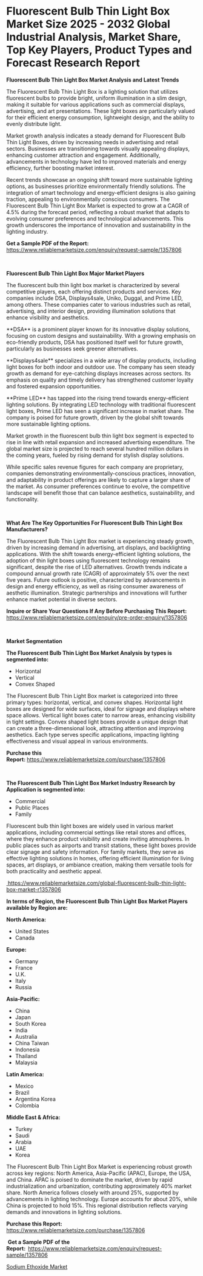 <p><h1>Fluorescent Bulb Thin Light Box Market Size 2025 - 2032 Global Industrial Analysis, Market Share, Top Key Players, Product Types and Forecast Research Report</h1></p><p><strong>Fluorescent Bulb Thin Light Box Market Analysis and Latest Trends</strong></p>
<p><p>The Fluorescent Bulb Thin Light Box is a lighting solution that utilizes fluorescent bulbs to provide bright, uniform illumination in a slim design, making it suitable for various applications such as commercial displays, advertising, and art presentations. These light boxes are particularly valued for their efficient energy consumption, lightweight design, and the ability to evenly distribute light.</p><p>Market growth analysis indicates a steady demand for Fluorescent Bulb Thin Light Boxes, driven by increasing needs in advertising and retail sectors. Businesses are transitioning towards visually appealing displays, enhancing customer attraction and engagement. Additionally, advancements in technology have led to improved materials and energy efficiency, further boosting market interest.</p><p>Recent trends showcase an ongoing shift toward more sustainable lighting options, as businesses prioritize environmentally friendly solutions. The integration of smart technology and energy-efficient designs is also gaining traction, appealing to environmentally conscious consumers. The Fluorescent Bulb Thin Light Box Market is expected to grow at a CAGR of 4.5% during the forecast period, reflecting a robust market that adapts to evolving consumer preferences and technological advancements. This growth underscores the importance of innovation and sustainability in the lighting industry.</p></p>
<p><strong>Get a Sample PDF of the Report:&nbsp;</strong> <a href="https://www.reliablemarketsize.com/enquiry/request-sample/1357806?utm_campaign=2308&utm_medium=2&utm_source=Github&utm_content=ia&utm_term=28022025&utm_id=fluorescent-bulb-thin-light-box">https://www.reliablemarketsize.com/enquiry/request-sample/1357806</a></p>
<p>&nbsp;</p>
<p><strong>Fluorescent Bulb Thin Light Box Major Market Players</strong></p>
<p><p>The fluorescent bulb thin light box market is characterized by several competitive players, each offering distinct products and services. Key companies include DSA, Displays4sale, Uniko, Duggal, and Prime LED, among others. These companies cater to various industries such as retail, advertising, and interior design, providing illumination solutions that enhance visibility and aesthetics.</p><p>**DSA** is a prominent player known for its innovative display solutions, focusing on custom designs and sustainability. With a growing emphasis on eco-friendly products, DSA has positioned itself well for future growth, particularly as businesses seek greener alternatives.</p><p>**Displays4sale** specializes in a wide array of display products, including light boxes for both indoor and outdoor use. The company has seen steady growth as demand for eye-catching displays increases across sectors. Its emphasis on quality and timely delivery has strengthened customer loyalty and fostered expansion opportunities.</p><p>**Prime LED** has tapped into the rising trend towards energy-efficient lighting solutions. By integrating LED technology with traditional fluorescent light boxes, Prime LED has seen a significant increase in market share. The company is poised for future growth, driven by the global shift towards more sustainable lighting options.</p><p>Market growth in the fluorescent bulb thin light box segment is expected to rise in line with retail expansion and increased advertising expenditure. The global market size is projected to reach several hundred million dollars in the coming years, fueled by rising demand for stylish display solutions.</p><p>While specific sales revenue figures for each company are proprietary, companies demonstrating environmentally-conscious practices, innovation, and adaptability in product offerings are likely to capture a larger share of the market. As consumer preferences continue to evolve, the competitive landscape will benefit those that can balance aesthetics, sustainability, and functionality.</p></p>
<p>&nbsp;</p>
<p><strong>What Are The Key Opportunities For Fluorescent Bulb Thin Light Box Manufacturers?</strong></p>
<p><p>The Fluorescent Bulb Thin Light Box market is experiencing steady growth, driven by increasing demand in advertising, art displays, and backlighting applications. With the shift towards energy-efficient lighting solutions, the adoption of thin light boxes using fluorescent technology remains significant, despite the rise of LED alternatives. Growth trends indicate a compound annual growth rate (CAGR) of approximately 5% over the next five years. Future outlook is positive, characterized by advancements in design and energy efficiency, as well as rising consumer awareness of aesthetic illumination. Strategic partnerships and innovations will further enhance market potential in diverse sectors.</p></p>
<p><strong>Inquire or Share Your Questions If Any Before Purchasing This Report:</strong> <a href="https://www.reliablemarketsize.com/enquiry/pre-order-enquiry/1357806?utm_campaign=2308&utm_medium=2&utm_source=Github&utm_content=ia&utm_term=28022025&utm_id=fluorescent-bulb-thin-light-box">https://www.reliablemarketsize.com/enquiry/pre-order-enquiry/1357806</a></p>
<p>&nbsp;</p>
<p><strong>Market Segmentation</strong></p>
<p><strong>The Fluorescent Bulb Thin Light Box Market Analysis by types is segmented into:</strong></p>
<p><ul><li>Horizontal</li><li>Vertical</li><li>Convex Shaped</li></ul></p>
<p><p>The Fluorescent Bulb Thin Light Box market is categorized into three primary types: horizontal, vertical, and convex shapes. Horizontal light boxes are designed for wide surfaces, ideal for signage and displays where space allows. Vertical light boxes cater to narrow areas, enhancing visibility in tight settings. Convex shaped light boxes provide a unique design that can create a three-dimensional look, attracting attention and improving aesthetics. Each type serves specific applications, impacting lighting effectiveness and visual appeal in various environments.</p></p>
<p><strong>Purchase this Report:&nbsp;</strong><a href="https://www.reliablemarketsize.com/purchase/1357806?utm_campaign=2308&utm_medium=2&utm_source=Github&utm_content=ia&utm_term=28022025&utm_id=fluorescent-bulb-thin-light-box">https://www.reliablemarketsize.com/purchase/1357806</a></p>
<p>&nbsp;</p>
<p><strong>The Fluorescent Bulb Thin Light Box Market Industry Research by Application is segmented into:</strong></p>
<p><ul><li>Commercial</li><li>Public Places</li><li>Family</li></ul></p>
<p><p>Fluorescent bulb thin light boxes are widely used in various market applications, including commercial settings like retail stores and offices, where they enhance product visibility and create inviting atmospheres. In public places such as airports and transit stations, these light boxes provide clear signage and safety information. For family markets, they serve as effective lighting solutions in homes, offering efficient illumination for living spaces, art displays, or ambiance creation, making them versatile tools for both practicality and aesthetic appeal.</p></p>
<p><a href="https://www.reliablemarketsize.com/global-fluorescent-bulb-thin-light-box-market-r1357806?utm_campaign=2308&utm_medium=2&utm_source=Github&utm_content=ia&utm_term=28022025&utm_id=fluorescent-bulb-thin-light-box">&nbsp;https://www.reliablemarketsize.com/global-fluorescent-bulb-thin-light-box-market-r1357806</a></p>
<p><strong>In terms of Region, the Fluorescent Bulb Thin Light Box Market Players available by Region are:</strong></p>
<p>
    <p> <strong> North America: </strong>
        <ul>
            <li>United States</li>
            <li>Canada</li>
        </ul>
        </p> 
    <p> <strong> Europe: </strong>
        <ul>
            <li>Germany</li>
            <li>France</li>
            <li>U.K.</li>
            <li>Italy</li>
            <li>Russia</li>
        </ul>
        </p> 
    <p> <strong> Asia-Pacific: </strong>
        <ul>
            <li>China</li>
            <li>Japan</li>
            <li>South Korea</li>
            <li>India</li>
            <li>Australia</li>
            <li>China Taiwan</li>
            <li>Indonesia</li>
            <li>Thailand</li>
            <li>Malaysia</li>
        </ul>
        </p> 
    <p> <strong> Latin America: </strong>
        <ul>
            <li>Mexico</li>
            <li>Brazil</li>
            <li>Argentina Korea</li>
            <li>Colombia</li>
        </ul>
        </p> 
    <p> <strong> Middle East & Africa: </strong>
        <ul>
            <li>Turkey</li>
            <li>Saudi</li>
            <li>Arabia</li>
            <li>UAE</li>
            <li>Korea</li>
        </ul>
    </p>
    </p>
<p><p>The Fluorescent Bulb Thin Light Box Market is experiencing robust growth across key regions: North America, Asia-Pacific (APAC), Europe, the USA, and China. APAC is poised to dominate the market, driven by rapid industrialization and urbanization, contributing approximately 40% market share. North America follows closely with around 25%, supported by advancements in lighting technology. Europe accounts for about 20%, while China is projected to hold 15%. This regional distribution reflects varying demands and innovations in lighting solutions.</p></p>
<p><strong>Purchase this Report: </strong><a href="https://www.reliablemarketsize.com/purchase/1357806?utm_campaign=2308&utm_medium=2&utm_source=Github&utm_content=ia&utm_term=28022025&utm_id=fluorescent-bulb-thin-light-box">https://www.reliablemarketsize.com/purchase/1357806</a></p>
<p>&nbsp;<strong>Get a Sample PDF of the Report:&nbsp;&nbsp;</strong><a href="https://www.reliablemarketsize.com/enquiry/request-sample/1357806?utm_campaign=2308&utm_medium=2&utm_source=Github&utm_content=ia&utm_term=28022025&utm_id=fluorescent-bulb-thin-light-box">https://www.reliablemarketsize.com/enquiry/request-sample/1357806</a></p>
<p><strong></strong></p>
<p><p><a href="https://github.com/JakirUddin511/Market-Research-Report-List-1/blob/main/sodium-ethoxide-market.md?utm_campaign=2308&utm_medium=2&utm_source=Github&utm_content=ia&utm_term=28022025&utm_id=fluorescent-bulb-thin-light-box">Sodium Ethoxide Market</a></p></p>